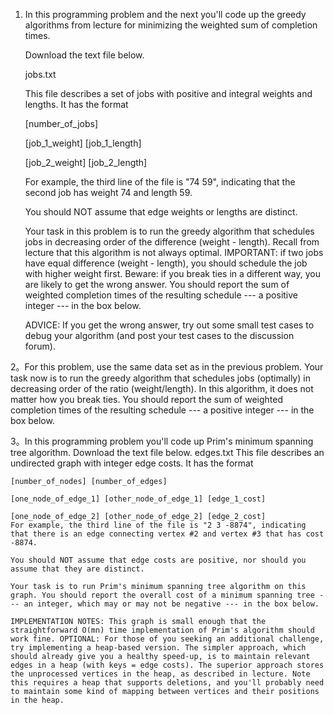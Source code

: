 1. In this programming problem and the next you'll code up the greedy algorithms from lecture for minimizing the weighted sum of completion times.

    Download the text file below.

    jobs.txt

    This file describes a set of jobs with positive and integral weights and lengths. It has the format

    [number_of_jobs]

    [job_1_weight] [job_1_length]

    [job_2_weight] [job_2_length]

    For example, the third line of the file is "74 59", indicating that the second job has weight 74 and length 59.

    You should NOT assume that edge weights or lengths are distinct.

    Your task in this problem is to run the greedy algorithm that schedules jobs in decreasing order of the difference (weight - length). Recall from lecture that this algorithm is not always optimal. IMPORTANT: if two jobs have equal difference (weight - length), you should schedule the job with higher weight first. Beware: if you break ties in a different way, you are likely to get the wrong answer. You should report the sum of weighted completion times of the resulting schedule --- a positive integer --- in the box below.

    ADVICE: If you get the wrong answer, try out some small test cases to debug your algorithm (and post your test cases to the discussion forum).

2。For this problem, use the same data set as in the previous problem.
    Your task now is to run the greedy algorithm that schedules jobs (optimally) in decreasing order of the ratio (weight/length). 
    In this algorithm, it does not matter how you break ties. 
    You should report the sum of weighted completion times of the resulting schedule --- a positive integer --- in the box below.
    
3。In this programming problem you'll code up Prim's minimum spanning tree algorithm.
    Download the text file below.
    edges.txt
    This file describes an undirected graph with integer edge costs. It has the format

    [number_of_nodes] [number_of_edges]

    [one_node_of_edge_1] [other_node_of_edge_1] [edge_1_cost]

    [one_node_of_edge_2] [other_node_of_edge_2] [edge_2_cost]
    For example, the third line of the file is "2 3 -8874", indicating that there is an edge connecting vertex #2 and vertex #3 that has cost -8874.

    You should NOT assume that edge costs are positive, nor should you assume that they are distinct.

    Your task is to run Prim's minimum spanning tree algorithm on this graph. You should report the overall cost of a minimum spanning tree --- an integer, which may or may not be negative --- in the box below.

    IMPLEMENTATION NOTES: This graph is small enough that the straightforward O(mn) time implementation of Prim's algorithm should work fine. OPTIONAL: For those of you seeking an additional challenge, try implementing a heap-based version. The simpler approach, which should already give you a healthy speed-up, is to maintain relevant edges in a heap (with keys = edge costs). The superior approach stores the unprocessed vertices in the heap, as described in lecture. Note this requires a heap that supports deletions, and you'll probably need to maintain some kind of mapping between vertices and their positions in the heap.